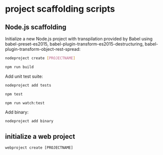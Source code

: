 # project scaffolding scripts

## Node.js scaffolding

Initialize a new Node.js project with transpilation provided by Babel using babel-preset-es2015, babel-plugin-transform-es2015-destructuring, babel-plugin-transform-object-rest-spread:

``` bash
nodeproject create [PROJECTNAME]

npm run build
```

Add unit test suite:

``` bash
nodeproject add tests

npm test

npm run watch:test
```

Add binary:

``` bash
nodeproject add binary
```

## initialize a web project

`webproject create [PROJECTNAME]`
